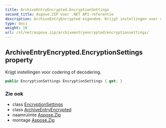 ```yaml
---
title: ArchiveEntryEncrypted.EncryptionSettings
second_title: Aspose.ZIP voor .NET API-referentie
description: ArchiveEntryEncrypted eigendom. Krijgt instellingen voor codering of decodering.
type: docs
weight: 10
url: /nl/net/aspose.zip/archiveentryencrypted/encryptionsettings/
---
```

## ArchiveEntryEncrypted.EncryptionSettings property

Krijgt instellingen voor codering of decodering.

```csharp
public EncryptionSettings EncryptionSettings { get; }
```

### Zie ook

* class [EncryptionSettings](../../../aspose.zip.saving/encryptionsettings/)
* class [ArchiveEntryEncrypted](../)
* naamruimte [Aspose.Zip](../../archiveentryencrypted/)
* montage [Aspose.Zip](../../../)


